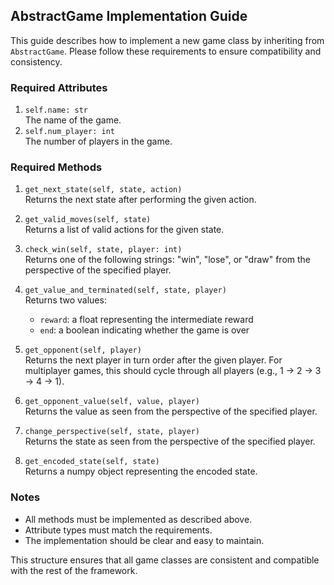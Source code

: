 ## AbstractGame Implementation Guide

This guide describes how to implement a new game class by inheriting from `AbstractGame`. Please follow these requirements to ensure compatibility and consistency.

### Required Attributes

1. `self.name: str`  
	The name of the game.
2. `self.num_player: int`  
	The number of players in the game.

### Required Methods

1. `get_next_state(self, state, action)`  
	Returns the next state after performing the given action.

2. `get_valid_moves(self, state)`  
	Returns a list of valid actions for the given state.

3. `check_win(self, state, player: int)`  
	Returns one of the following strings: "win", "lose", or "draw" from the perspective of the specified player.

4. `get_value_and_terminated(self, state, player)`  
	Returns two values:
	- `reward`: a float representing the intermediate reward
	- `end`: a boolean indicating whether the game is over

5. `get_opponent(self, player)`  
	Returns the next player in turn order after the given player. For multiplayer games, this should cycle through all players (e.g., 1 → 2 → 3 → 4 → 1).

6. `get_opponent_value(self, value, player)`  
	Returns the value as seen from the perspective of the specified player.

7. `change_perspective(self, state, player)`  
	Returns the state as seen from the perspective of the specified player.

8. `get_encoded_state(self, state)`  
	Returns a numpy object representing the encoded state.

### Notes

- All methods must be implemented as described above.
- Attribute types must match the requirements.
- The implementation should be clear and easy to maintain.

This structure ensures that all game classes are consistent and compatible with the rest of the framework.

